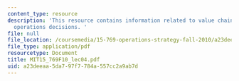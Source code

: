 ```yaml
---
content_type: resource
description: 'This resource contains information related to value chain dynamics and
  operations decisions. '
file: null
file_location: /coursemedia/15-769-operations-strategy-fall-2010/a23deeaa5da797f7784a557cc2a9ab7d_MIT15_769F10_lec04.pdf
file_type: application/pdf
resourcetype: Document
title: MIT15_769F10_lec04.pdf
uid: a23deeaa-5da7-97f7-784a-557cc2a9ab7d
---
```

